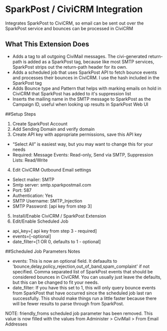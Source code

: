 # SparkPost / CiviCRM Integration
Integrates SparkPost to CiviCRM, so email can be sent out over the SparkPost service and bounces can be processed in CiviCRM

## What This Extension Does
* Adds a tag to all outgoing CiviMail messages. The civi-generated return-path is added as a SparkPost tag, because like most SMTP services, SparkPost strips out the return-path header for its own.
* Adds a scheduled job that uses SparkPost API to fetch bounce events and processes their bounces in CiviCRM. I use the hash included in the SparkPost tag
* Adds Bounce type and Pattern that helps with marking emails on hold in CiviCRM that SparkPost has added to it's suppression list
* Inserts the mailing name in the SMTP message to SparkPost as the Campaign ID, useful when looking up results in SparkPost Web UI  

##Setup Steps
1. Create SparkPost Account
2. Add Sending Domain and verify domain
3. Create API key with appropriate permissions, save this API key
  * “Select All” is easiest way, but you may want to change this for your needs
  * Required: Message Events: Read-only, Send via SMTP, Suppression Lists: Read/Write
4. Edit CiviCRM Outbound Email settings
  * Select mailer: SMTP
  * Smtp server: smtp.sparkpostmail.com
  * Port: 587
  * Authentication: Yes
  * SMTP Username: SMTP_Injection
  * SMTP Password: [api key from step 3]
5. Install/Enable CiviCRM / SparkPost Extension
6. Edit/Enable Scheduled Job
  * api_key=[ api key from step 3 -  required]
  * events=[-optional]
  * date_filter=[1 OR 0, defaults to 1 - optional]

##Scheduled Job Parameters Notes  
* events: This is now an optional field. It defaaults to 'bounce,delay,policy_rejection,out_of_band,spam_complaint' if not specified. Comma separated list of SparkPost events that should be considered bounces in CiviCRM. You can usually just leave the defaults, but this can be changed to fit your needs. 
* date_filter: If you have this set to 1, this will only query bounce events from SparkPost that have occurred since the scheduled job last ran successfully. This should make things run a little faster because there will be fewer results to parse through from SparkPost.

NOTE: friendly_froms scheduled job parameter has been removed. This value is now filled with the values from Administer > CiviMail > From Email Addresses

